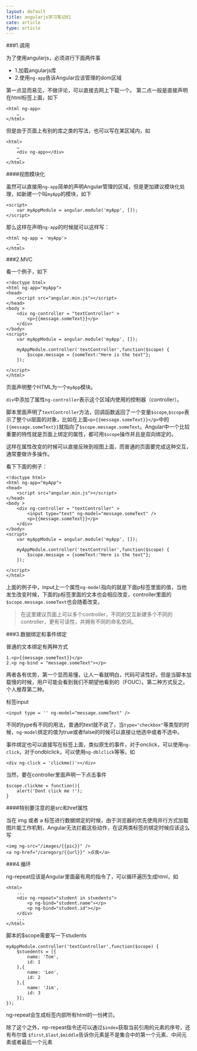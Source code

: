 ```yaml
---
layout: default
title: angularjs学习笔记01
cate: article
type: article
---
```


###1.调用   

为了使用angularjs，必须进行下面两件事

+ 1.加载angularjs库
+ 2.使用`ng-app`告诉Angular应该管理的dom区域 

第一点显而易见，不做评论，可以直接去网上下载一个。
第二点一般是直接声明在html标签上面，如下

	<html ng-app>
		…
	</html>
	
但是由于页面上有别的库之类的写法，也可以写在某区域内，如

	<html>
		…
		<div ng-app></div>
		…		
	</html>
	
####视图模块化

虽然可以直接用`ng-app`简单的声明Angular管理的区域，但是更加建议模块化处理，如新建一个叫`myApp`的模块，如下

	<script>
    	var myAppModule = angular.module('myApp', []);
    </script>
    
那么这样在声明`ng-app`的时候就可以这样写：
	
	<html ng-app = 'myApp'>
		…
	</html>
	
###2.MVC

看一个例子，如下

	<!doctype html>
	<html ng-app="myApp">
	<head>
    	<script src="angular.min.js"></script>
	</head>
	<body >
    	<div ng-controller = "textController" >
    		<p>{{message.someText}}</p>
    	</div>
	</body>
	<script>
    	var myAppModule = angular.module('myApp', []);

    	myAppModule.controller('textController',function($scope) {
        	$scope.message = {someText:"Here is the text"};
    	});

	</script>
	</html>

页面声明整个HTML为一个`myApp`模块。

`div`中添加了属性`ng-controller`表示这个区域内使用的控制器（controller）。

脚本里面声明了`textController`方法，回调函数返回了一个变量`$scope`,`$scope`表示了整个ui层面的对象，比如在上面`<p>{{message.someText}}</p>`中的`{{message.someText}}`就指向了`$scope.message.someText`。Angular中一个比较重要的特性就是页面上绑定的属性，都可用`$scope`操作并且是双向绑定的。

这样在属性改变的时候可以直接反映到视图上面，而普通的页面要完成这种交互，通常要做许多操作。

看下下面的例子：

	<!doctype html>
	<html ng-app="myApp">
	<head>
    	<script src="angular.min.js"></script>
	</head>
	<body >
    	<div ng-controller = "textController" >
    		<input type="text" ng-model="message.someText" />
    		<p>{{message.someText}}</p>
    	</div>
	</body>
	<script>
    	var myAppModule = angular.module('myApp', []);

    	myAppModule.controller('textController',function($scope) {
        	$scope.message = {someText:"Here is the text"};
    	});

	</script>
	</html>
	
上面的例子中，input上一个属性`ng-model`指向的就是下面p标签里面的值，当他发生改变时候，下面的p标签里面的文本也会相应改变，controller里面的`$scope.message.someText`也会随着改变。

> 在这里建议页面上可以多个controller，不同的交互新建多个不同的controller，更有可读性，并拥有不同的命名空间。

###3.数据绑定和事件绑定

普通的文本绑定有两种方式

	1.<p>{{message.someText}}</p>
	2.<p ng-bind = "message.someText"></p>

两者各有优势，第一个显而易懂，让人一看就明白，代码可读性好。但是当脚本加载慢的时候，用户可能会看到我们不期望他看到的（FOUC）。第二种方式反之。个人推荐第二种。

标签input

	<input type = '' ng-model="message.someText" />
	
不同的type有不同的用法，普通的text就不说了，当`type="checkbox"`等类型的时候，`ng-model`绑定的值为true或者false的时候可以直接让他选中或者不选中。

事件绑定也可以直接写在标签上面，类似原生的事件，对于onclick，可以使用`ng-click`，对于ondblclick，可以使用`ng-dblclick`等等。如

	<div ng-click = 'clickme()'></div>
	
当然，要在controller里面声明一下点击事件

	$scope.clickme = function(){
		alert('Dont click me !');
	}
	
####特别要注意的是src和href属性

当在 img 或者 a 标签进行数据绑定的时候，由于浏览器的优先使用并行方式加载图片能工作机制，Angular无法拦截这些动作，在这两类标签的绑定时候应该这么写

	<img ng-src="/images/{{pic}}" />
	<a ng-href="/caregory/{{url}}" >点我</a>

###4.循环

ng-repeat应该是Angular里面最有用的指令了，可以循环遍历生成html，如

	<html>
		...
		<div ng-repeat="student in stuedents">
			<p ng-bind="student.name"></p>
			<p ng-bind="student.id"></p>
		</div>
		...
	</html>
	
脚本的$scope需要写一下students
	
	myAppModule.controller('textController',function($scope) {
        $stuedents = [{
        	name: 'Tom',
        	id: 1
        },{
        	name: 'Leo',
        	id: 2
        },{
        	name: 'Jim',
        	id: 3
        }];
    });

ng-repeat会生成标签内部所有html的一份拷贝。

除了这个之外，np-repeat指令还可以通过`$index`获取当前引用的元素的序号，还有布尔值 `$first`,`$last`,`$middle`告诉你元素是不是集合中的第一个元素、中间元素或者最后一个元素




	


	

	

	

	
  
  
  
  
  
  





